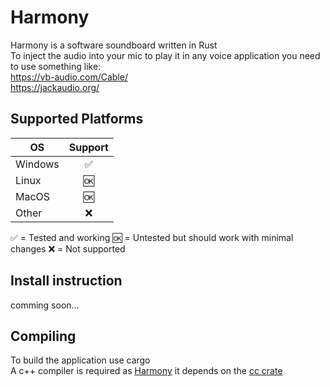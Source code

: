 # Harmony

Harmony is a software soundboard written in Rust  
To inject the audio into your mic to play it in any voice application you need to use something like:  
https://vb-audio.com/Cable/  
https://jackaudio.org/

## Supported Platforms
| OS            | Support|
| ------------- |:------:|
| Windows       | ✅ |
| Linux         | 🆗 |
| MacOS         | 🆗 |
| Other         | ❌ |

✅ = Tested and working  🆗 = Untested but should work with minimal changes ❌ = Not supported

## Install instruction
comming soon...

## Compiling
To build the application use cargo  
A c++ compiler is required as [Harmony](https://github.com/Kl4rry/Harmony) it depends on the [cc crate](https://crates.io/crates/cc)
